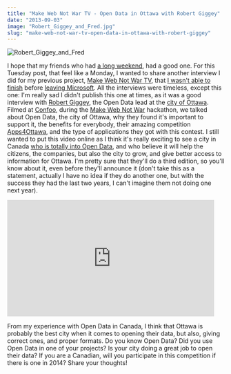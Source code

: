```yaml
---
title: "Make Web Not War TV - Open Data in Ottawa with Robert Giggey"
date: "2013-09-03"
image: "Robert_Giggey_and_Fred.jpg"
slug: "make-web-not-war-tv-open-data-in-ottawa-with-robert-giggey"
---
```


![Robert_Giggey_and_Fred](images/Robert_Giggey_and_Fred.jpg)

I hope that my friends who had [a long weekend](https://fred.dev/happy-labour-day/ "Happy Labour Day"), had a good one. For this Tuesday post, that feel like a Monday, I wanted to share another interview I did for my previous project, [Make Web Not War TV](https://fred.dev/tag/make-web-not-war-tv/), that [I wasn't able to finish](https://fred.dev/make-web-not-war-tv-an-unfinished-project/ "Make Web Not War TV – An unfinished project") before [leaving Microsoft](http://fred.dev/im-leaving-microsoft-looking-for-a-new-opportunity/ "I’m leaving Microsoft, looking for a new opportunity"). All the interviews were timeless, except this one: I'm really sad I didn't publish this one at times, as it was a good interview with [Robert Giggey](https://twitter.com/rob_giggey), the Open Data lead at the [city of Ottawa](https://ottawa.ca/en). Filmed at [Confoo](https://confoo.ca/en), during the [Make Web Not War](https://web.archive.org/web/20130628080719/http://www.webnotwar.ca/) hackathon, we talked about Open Data, the city of Ottawa, why they found it's important to support it, the benefits for everybody, their amazing competition [Apps4Ottawa](https://apps4ottawa.ca/), and the type of applications they got with this contest. I still wanted to put this video online as I think it's really exciting to see a city in Canada [who is totally into Open Data](http://data.ottawa.ca/), and who believe it will help the citizens, the companies, but also the city to grow, and give better access to information for Ottawa. I'm pretty sure that they'll do a third edition, so you'll know about it, even before they'll announce it (don't take this as a statement, actually I have no idea if they do another one, but with the success they had the last two years, I can't imagine them not doing one next year).

<iframe width="480" height="270" src="https://www.youtube.com/embed/AwE8kajQfSE?feature=oembed" frameborder="0" allowfullscreen></iframe>

From my experience with Open Data in Canada, I think that Ottawa is probably the best city when it comes to opening their data, but also, giving correct ones, and proper formats. Do you know Open Data? Did you use Open Data in one of your projects? Is your city doing a great job to open their data? If you are a Canadian, will you participate in this competition if there is one in 2014? Share your thoughts!

